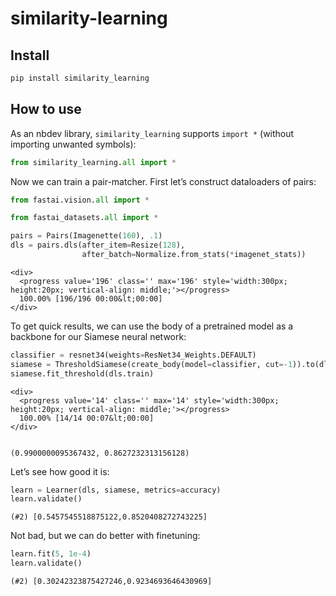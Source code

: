 similarity-learning
================

<!-- WARNING: THIS FILE WAS AUTOGENERATED! DO NOT EDIT! -->

## Install

``` sh
pip install similarity_learning
```

## How to use

As an nbdev library, `similarity_learning` supports `import *` (without
importing unwanted symbols):

``` python
from similarity_learning.all import *
```

Now we can train a pair-matcher. First let’s construct dataloaders of
pairs:

``` python
from fastai.vision.all import *

from fastai_datasets.all import *
```

``` python
pairs = Pairs(Imagenette(160), .1)
dls = pairs.dls(after_item=Resize(128),
                after_batch=Normalize.from_stats(*imagenet_stats))
```

    <div>
      <progress value='196' class='' max='196' style='width:300px; height:20px; vertical-align: middle;'></progress>
      100.00% [196/196 00:00&lt;00:00]
    </div>
    

To get quick results, we can use the body of a pretrained model as a
backbone for our Siamese neural network:

``` python
classifier = resnet34(weights=ResNet34_Weights.DEFAULT)
siamese = ThresholdSiamese(create_body(model=classifier, cut=-1)).to(dls.device)
siamese.fit_threshold(dls.train)
```

    <div>
      <progress value='14' class='' max='14' style='width:300px; height:20px; vertical-align: middle;'></progress>
      100.00% [14/14 00:07&lt;00:00]
    </div>
    

    (0.9900000095367432, 0.8627232313156128)

Let’s see how good it is:

``` python
learn = Learner(dls, siamese, metrics=accuracy)
learn.validate()
```

    (#2) [0.5457545518875122,0.8520408272743225]

Not bad, but we can do better with finetuning:

``` python
learn.fit(5, 1e-4)
learn.validate()
```

    (#2) [0.30242323875427246,0.9234693646430969]
